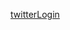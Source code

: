 [twitterLogin](https://github.com/okankuscu/twitterLoginExample/assets/130232638/3ac5d55d-b6f0-4578-b57e-404e538817ba)
